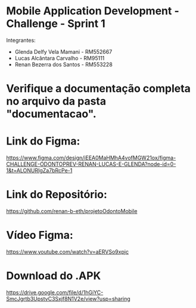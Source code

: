 # Mobile Application Development - Challenge - Sprint 1

Integrantes:
- Glenda Delfy Vela Mamani - RM552667
- Lucas Alcântara Carvalho - RM95111
- Renan Bezerra dos Santos - RM553228


# Verifique a documentação completa no arquivo da pasta "documentacao".

# Link do Figma:
https://www.figma.com/design/iEEA0MaHMhA4vofMGW21ox/figma-CHALLENGE-ODONTOPREV-RENAN-LUCAS-E-GLENDA?node-id=0-1&t=ALONURIgZa7bRcPe-1

# Link do Repositório:
https://github.com/renan-b-eth/projetoOdontoMobile

# Vídeo Figma:
https://www.youtube.com/watch?v=aERVSo9xpjc

# Download do .APK
https://drive.google.com/file/d/1hGiYC-SmcJgrtb3UpstvC3Sxjf8N1V2e/view?usp=sharing

 
